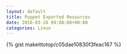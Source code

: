 ```yaml
---
layout: default                                                                                                              
title: Puppet Exported Resources                                                                                                                       
date: 2016-03-28 09:08:08+00:00                                                                                                                        
categories: Linux                                                                                                                
---                                                                                                                              
```


{% gist makeittotop/c05dae10830f3feac167 %}                                                                                                           

